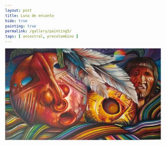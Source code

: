 ```yaml
---
layout: post
title: Luna de encanto
hide: true
painting: true
permalink: /gallery/painting5/
tags: [ ancestral, precolombino ]
---
```


![Luna de encanto](/assets/img/paintings/drawing_5.jpeg)
